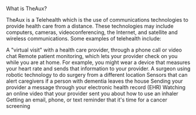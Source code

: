 What is TheAux?

TheAux is a Telehealth which is the use of communications technologies to provide health care from a distance. These technologies may include computers, cameras, videoconferencing, the Internet, and satellite and wireless communications. Some examples of telehealth include:

A "virtual visit" with a health care provider, through a phone call or video chat
Remote patient monitoring, which lets your provider check on you while you are at home. For example, you might wear a device that measures your heart rate and sends that information to your provider.
A surgeon using robotic technology to do surgery from a different location
Sensors that can alert caregivers if a person with dementia leaves the house
Sending your provider a message through your electronic health record (EHR)
Watching an online video that your provider sent you about how to use an inhaler
Getting an email, phone, or text reminder that it's time for a cancer screening